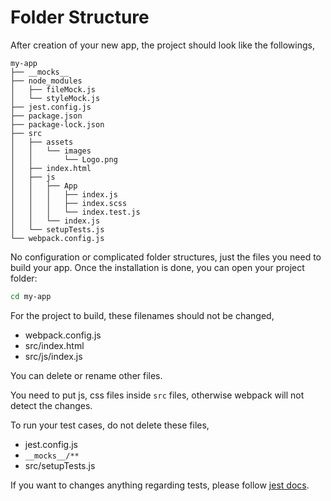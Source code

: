 # Folder Structure

After creation of your new app, the project should look like the followings,

```
my-app
├── __mocks__
├── node_modules
│   ├── fileMock.js
│   └── styleMock.js
├── jest.config.js
├── package.json
├── package-lock.json
├── src
│   ├── assets
│   │   └── images
│   │       └── Logo.png
│   ├── index.html
│   ├── js
│   │   ├── App
│   │   │   ├── index.js
│   │   │   ├── index.scss
│   │   │   └── index.test.js
│   │   └── index.js
│   └── setupTests.js
└── webpack.config.js
```

No configuration or complicated folder structures, just the files you need to build your app. Once the installation is done, you can open your project folder:

```sh
cd my-app
```

For the project to build, these filenames should not be changed,

* webpack.config.js
* src/index.html
* src/js/index.js

You can delete or rename other files.

You need to put js, css files inside `src` files, otherwise webpack will not detect the changes.

To run your test cases, do not delete these files,

* jest.config.js
* `__mocks__/**`
* src/setupTests.js

If you want to changes anything regarding tests, please follow [jest docs](https://jestjs.io/docs/en/getting-started).
